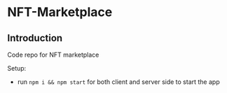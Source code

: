 # NFT-Marketplace

## Introduction
Code repo for NFT marketplace

Setup:
- run ```npm i && npm start``` for both client and server side to start the app